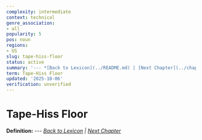 ```yaml
---
complexity: intermediate
context: technical
genre_association:
- all
popularity: 5
pos: noun
regions:
- US
slug: tape-hiss-floor
status: active
summary: '--- *[Back to Lexicon](../README.md) | [Next Chapter](../chapters/chapter-t.md)*'
term: Tape-Hiss Floor
updated: '2025-10-06'
verification: unverified
---
```


# Tape-Hiss Floor

**Definition:** --- *[Back to Lexicon](../README.md) | [Next Chapter](../chapters/chapter-t.md)*

